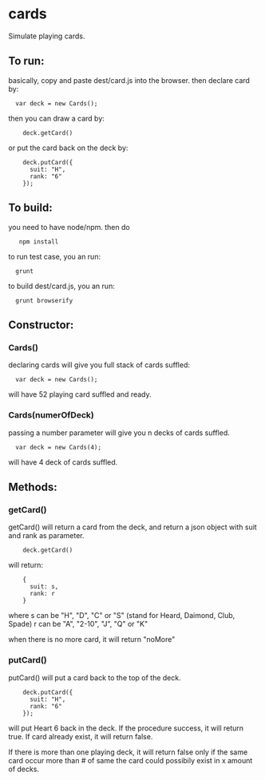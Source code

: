 # cards

Simulate playing cards.


## To run:

basically, copy and paste dest/card.js into the browser.  then declare card by:
```
  var deck = new Cards();
```
then you can draw a card by:
```
    deck.getCard()
```
or put the card back on the deck by:
```
    deck.putCard({
      suit: "H",
      rank: "6"
    });
```

## To build:

you need to have node/npm.  then do 
```
   npm install
```
to run test case, you an run:
```
  grunt
```
to build dest/card.js, you an run:
```
  grunt browserify
```




## Constructor: 

### Cards()

declaring cards will give you full stack of cards suffled:

```
  var deck = new Cards();
```

will have 52 playing card suffled and ready.


### Cards(numerOfDeck)

passing a number parameter will give you n decks of cards suffled.

```
  var deck = new Cards(4);
```

will have 4 deck of cards suffled.


## Methods:

### getCard() 

  getCard() will return a card from the deck, and return a json object with suit and rank as parameter.  

```
    deck.getCard()
```
  will return:

```
    {
      suit: s,
      rank: r
    }
```
  where s can be "H", "D", "C" or "S"  (stand for Heard, Daimond, Club, Spade)
  r can be "A", "2-10", "J", "Q" or "K"

  when there is no more card, it will return "noMore"

### putCard()

  putCard() will put a card back to the top of the deck.

```
    deck.putCard({
      suit: "H",
      rank: "6"
    });
```

  will put Heart 6 back in the deck.  If the procedure success, it will return true.  If card already exist, it will return false.

  If there is more than one playing deck, it will return false only if the same card occur more than # of same the card could possibily exist in x amount of decks.



